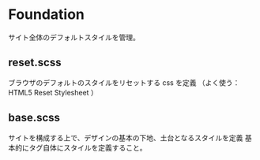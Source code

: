 # Foundation

サイト全体のデフォルトスタイルを管理。

## reset.scss

ブラウザのデフォルトのスタイルをリセットする css を定義
（よく使う：HTML5 Reset Stylesheet ）

## base.scss

サイトを構成する上で、デザインの基本の下地、土台となるスタイルを定義
基本的にタグ自体にスタイルを定義すること。
